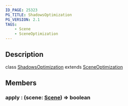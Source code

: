 ```yaml
---
ID_PAGE: 25323
PG_TITLE: ShadowsOptimization
PG_VERSION: 2.1
TAGS:
    - Scene
    - SceneOptimization
---
```

## Description

class [ShadowsOptimization](/classes/2.5/ShadowsOptimization) extends [SceneOptimization](/classes/2.5/SceneOptimization)



## Members

### apply : (scene: [Scene](/classes/2.5/Scene)) =&gt; boolean




